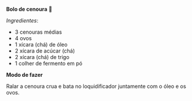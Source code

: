 **Bolo de cenoura** :carrot:

*Ingredientes*:

- 3 cenouras médias
- 4 ovos
- 1 xícara (chá) de óleo
- 2 xícara de acúcar (chá)
- 2 xícara (chá) de trigo
- 1 colher de fermento em pó



**Modo de fazer**

Ralar a cenoura crua e bata no loquidificador juntamente com o óleo e os ovos.
